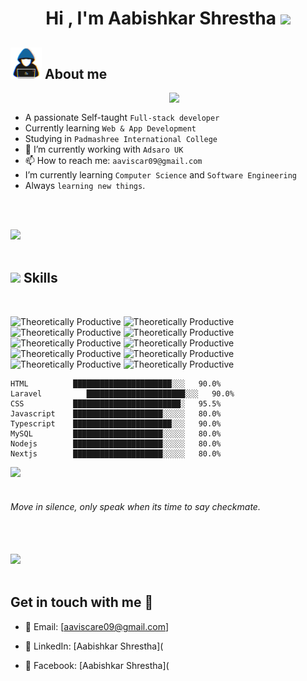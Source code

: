<h1 align="center"><b>Hi , I'm Aabishkar Shrestha </b><img src="https://media.giphy.com/media/hvRJCLFzcasrR4ia7z/giphy.gif" width="35"></h1>



## <picture><img src = "https://github.com/0xAbdulKhalid/0xAbdulKhalid/raw/main/assets/mdImages/about_me.gif" width = 50px></picture> **About me**

<picture> <img align="right" src="https://github.com/7oSkaaa/7oSkaaa/blob/main/Images/Right_Side.gif?raw=true" width = 250px></picture>

<br>

- A passionate Self-taught `Full-stack developer`
- Currently learning `Web & App Development`
- Studying in `Padmashree International College`
- 🔭 I’m currently working with `Adsaro UK`
- 📫 How to reach me: `aaviscar09@gmail.com`
- I’m currently learning `Computer Science` and `Software Engineering`
- Always `learning new things`.


<br><br>


<img src="https://user-images.githubusercontent.com/73097560/115834477-dbab4500-a447-11eb-908a-139a6edaec5c.gif"><br><br>
## <img src="https://media2.giphy.com/media/QssGEmpkyEOhBCb7e1/giphy.gif?cid=ecf05e47a0n3gi1bfqntqmob8g9aid1oyj2wr3ds3mg700bl&rid=giphy.gif" width ="25"><b> Skills</b>
<br>

![Theoretically Productive](https://img.shields.io/badge/Javascript-F7DF1E?style=for-the-badge&logo=javascript&logoColor=black)
![Theoretically Productive](https://img.shields.io/badge/HTML-E34F26?style=for-the-badge&logo=html5&logoColor=black)
![Theoretically Productive](https://img.shields.io/badge/CSS-1572B6?style=for-the-badge&logo=css3&logoColor=black)
![Theoretically Productive](https://img.shields.io/badge/TailwindCSS-06B6D4?style=for-the-badge&logo=tailwindcss&logoColor=black)
![Theoretically Productive](https://img.shields.io/badge/ReactJS-61DAFB?style=for-the-badge&logo=react&logoColor=black)
![Theoretically Productive](https://img.shields.io/badge/Node.js-339933?style=for-the-badge&logo=nodedotjs&logoColor=black)
![Theoretically Productive](https://img.shields.io/badge/.NET-512BD4?style=for-the-badge&logo=dotnet&logoColor=black)
![Theoretically Productive](https://img.shields.io/badge/Git-F05032?style=for-the-badge&logo=git&logoColor=black)
![Theoretically Productive](https://img.shields.io/badge/TypeScript-3178C6?style=for-the-badge&logo=typescript&logoColor=black)
![Theoretically Productive](https://img.shields.io/badge/Next.js-000000?style=for-the-badge&logo=nextdotjs&logoColor=white)

```text
HTML          ██████████████████████░░░   90.0%
Laravel          ██████████████████████░░░   90.0%
CSS           ████████████████████████░   95.5%
Javascript    ████████████████████░░░░░   80.0%
Typescript    ██████████████████████░░░   90.0%
MySQL         ████████████████████░░░░░   80.0%
Nodejs        ████████████████████░░░░░   80.0%
Nextjs        ████████████████████░░░░░   80.0%
```

<img src="https://user-images.githubusercontent.com/73097560/115834477-dbab4500-a447-11eb-908a-139a6edaec5c.gif"><br><br>

<h6>Move in silence, only speak when its time to say checkmate.</h6>
<br>



<div align="center">
</div>
<br>
<img src="https://user-images.githubusercontent.com/73097560/115834477-dbab4500-a447-11eb-908a-139a6edaec5c.gif"><br><br>
<h2> Get in touch with me 👀 </h2>


- 📧 Email: [aaviscare09@gmail.com]
- 💼 LinkedIn: [Aabishkar Shrestha](

- 💼 Facebook: [Aabishkar Shrestha](



